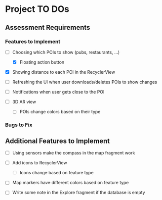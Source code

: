 # Project TO DOs

## Assessment Requirements

### Features to Implement

- [ ] Choosing which POIs to show (pubs, restaurants, ...)
    - [x] Floating action button

- [x] Showing distance to each POI in the RecyclerView

- [ ] Refreshing the UI when user downloads/deletes POIs to show changes

- [ ] Notifications when user gets close to the POI

- [ ] 3D AR view
    - [ ] POIs change colors based on their type

### Bugs to Fix

## Additional Features to Implement

- [ ] Using sensors make the compass in the map fragment work

- [ ] Add icons to RecyclerView
    - [ ] Icons change based on feature type

- [ ] Map markers have different colors based on feature type

- [ ] Write some note in the Explore fragment if the database is empty